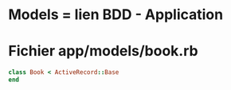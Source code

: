# Models = lien BDD - Application

# Fichier app/models/book.rb
```ruby
class Book < ActiveRecord::Base
end
```
